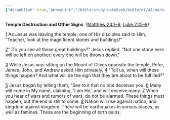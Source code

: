 ```yaml
---
{"dg-publish":true,"permalink":"/bible-study-notebook/bible/nt/41-mark/mark-13-1-8/","tags":["NT/41_Mark-13v1-8"],"created":"2025-06-02T23:40:12.163-04:00","updated":"2025-06-02T20:08:11.143-04:00"}
---
```


**Temple Destruction and Other Signs** 
([Matthew 24:1–8](https://www.google.com/url?sa=E&q=https%3A%2F%2Fbiblehub.com%2Fbsb%2Fmatthew%2F24.htm); [Luke 21:5–9](https://www.google.com/url?sa=E&q=https%3A%2F%2Fbiblehub.com%2Fbsb%2Fluke%2F21.htm%235))

[1](https://www.google.com/url?sa=E&q=https%3A%2F%2Fbiblehub.com%2Fmark%2F13-1.htm) As Jesus was leaving the temple, one of His disciples said to Him, "Teacher, look at the magnificent stones and buildings!"

[2](https://www.google.com/url?sa=E&q=https%3A%2F%2Fbiblehub.com%2Fmark%2F13-2.htm)" Do you see all these great buildings?" Jesus replied. "Not one stone here will be left on another; every one will be thrown down."

[3](https://www.google.com/url?sa=E&q=https%3A%2F%2Fbiblehub.com%2Fmark%2F13-3.htm) While Jesus was sitting on the Mount of Olives opposite the temple, Peter, James, John, and Andrew asked Him privately, [4](https://www.google.com/url?sa=E&q=https%3A%2F%2Fbiblehub.com%2Fmark%2F13-4.htm) "Tell us, when will these things happen? And what will be the sign that they are about to be fulfilled?"

[5](https://www.google.com/url?sa=E&q=https%3A%2F%2Fbiblehub.com%2Fmark%2F13-5.htm) Jesus began by telling them, "See to it that no one deceives you. [6](https://www.google.com/url?sa=E&q=https%3A%2F%2Fbiblehub.com%2Fmark%2F13-6.htm) Many will come in My name, claiming, 'I am He,' and will deceive many. [7](https://www.google.com/url?sa=E&q=https%3A%2F%2Fbiblehub.com%2Fmark%2F13-7.htm) When you hear of wars and rumors of wars, do not be alarmed. These things must happen, but the end is still to come. [8](https://www.google.com/url?sa=E&q=https%3A%2F%2Fbiblehub.com%2Fmark%2F13-8.htm) Nation will rise against nation, and kingdom against kingdom. There will be earthquakes in various places, as well as famines. These are the beginning of birth pains.
